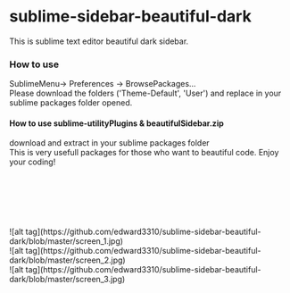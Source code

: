 # sublime-sidebar-beautiful-dark
This is sublime text editor beautiful dark sidebar.
<h3>How to use</h3>
SublimeMenu-> Preferences -> BrowsePackages...<br>
Please download the folders ('Theme-Default', 'User') and replace in your sublime packages folder opened.
<h4>How to use sublime-utilityPlugins & beautifulSidebar.zip</h4>
download and extract in your sublime packages folder<br>
This is very usefull packages for those who want to beautiful code.
Enjoy your coding!
<h3></h3>
<br><br><br><br><br>
![alt tag](https://github.com/edward3310/sublime-sidebar-beautiful-dark/blob/master/screen_1.jpg)<br>
![alt tag](https://github.com/edward3310/sublime-sidebar-beautiful-dark/blob/master/screen_2.jpg)<br>
![alt tag](https://github.com/edward3310/sublime-sidebar-beautiful-dark/blob/master/screen_3.jpg)<br>
